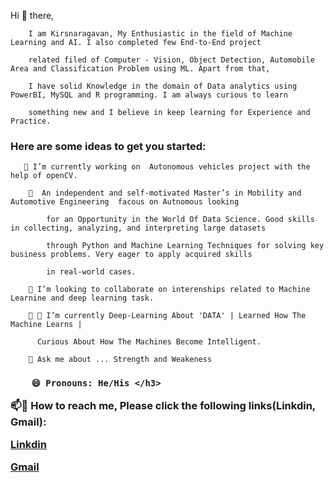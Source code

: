 <p style= 'text-align: justify;'> Hi 👋 there, 
  
        I am Kirsnaragavan, My Enthusiastic in the field of Machine Learning and AI. I also completed few End-to-End project 
    
        related filed of Computer - Vision, Object Detection, Automobile Area and Classification Problem using ML. Apart from that,
    
        I have solid Knowledge in the domain of Data analytics using PowerBI, MySQL and R programming. I am always curious to learn
  
        something new and I believe in keep learning for Experience and Practice. 

</p>

<h3 align="left"> Here are some ideas to get you started:</h3>

<p style= 'text-align: justify;'> 
  
       🔭 I’m currently working on  Autonomous vehicles project with the help of openCV.

</p>

<p style= 'text-align: justify;'> 
  
        🌱  An independent and self-motivated Master’s in Mobility and Automotive Engineering  facous on Autnomous looking 

            for an Opportunity in the World Of Data Science. Good skills in collecting, analyzing, and interpreting large datasets 

            through Python and Machine Learning Techniques for solving key business problems. Very eager to apply acquired skills 

            in real-world cases.

</p>

<p style= 'text-align: justify;'> 
  
        👯 I’m looking to collaborate on interenships related to Machine Learnine and deep learning task.

</p>

<p style= 'text-align: justify;'> 
  
        👯 🤔 I’m currently Deep-Learning About 'DATA' | Learned How The Machine Learns |

          Curious About How The Machines Become Intelligent.

</p>

<p style= 'text-align: justify;'> 
  
        💬 Ask me about ... Strength and Weakeness

</p>

<h3 align="left"> 
  
        😄 Pronouns: He/His </h3>


📫💬 How to reach me, Please click the following links(Linkdin, Gmail):

[Linkdin](https://www.linkedin.com/in/arudpiragasam-krishnaragavan-a60590163/)

[Gmail](ragavan.arul26@gmail.com)



